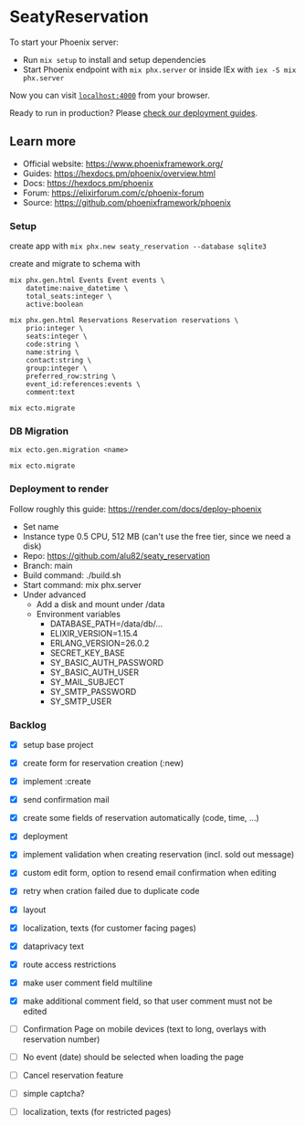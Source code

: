 # SeatyReservation

To start your Phoenix server:

  * Run `mix setup` to install and setup dependencies
  * Start Phoenix endpoint with `mix phx.server` or inside IEx with `iex -S mix phx.server`

Now you can visit [`localhost:4000`](http://localhost:4000) from your browser.

Ready to run in production? Please [check our deployment guides](https://hexdocs.pm/phoenix/deployment.html).

## Learn more

  * Official website: https://www.phoenixframework.org/
  * Guides: https://hexdocs.pm/phoenix/overview.html
  * Docs: https://hexdocs.pm/phoenix
  * Forum: https://elixirforum.com/c/phoenix-forum
  * Source: https://github.com/phoenixframework/phoenix


### Setup
create app with ```mix phx.new seaty_reservation --database sqlite3```

create and migrate to schema with
```
mix phx.gen.html Events Event events \
    datetime:naive_datetime \
    total_seats:integer \
    active:boolean

mix phx.gen.html Reservations Reservation reservations \
    prio:integer \
    seats:integer \
    code:string \
    name:string \
    contact:string \
    group:integer \
    preferred_row:string \
    event_id:references:events \
    comment:text

mix ecto.migrate
```

### DB Migration
```
mix ecto.gen.migration <name>

mix ecto.migrate
```

### Deployment to render
Follow roughly this guide: https://render.com/docs/deploy-phoenix
- Set name
- Instance type 0.5 CPU, 512 MB (can't use the free tier, since we need a disk)
- Repo: https://github.com/alu82/seaty_reservation
- Branch: main
- Build command: ./build.sh
- Start command: mix phx.server
- Under advanced
  - Add a disk and mount under /data
  - Environment variables
    - DATABASE_PATH=/data/db/...
    - ELIXIR_VERSION=1.15.4
    - ERLANG_VERSION=26.0.2
    - SECRET_KEY_BASE
    - SY_BASIC_AUTH_PASSWORD
    - SY_BASIC_AUTH_USER
    - SY_MAIL_SUBJECT
    - SY_SMTP_PASSWORD
    - SY_SMTP_USER

### Backlog
- [x] setup base project
- [x] create form for reservation creation (:new)
- [x] implement :create
- [x] send confirmation mail
- [x] create some fields of reservation automatically (code, time, ...)
- [x] deployment
- [x] implement validation when creating reservation (incl. sold out message)
- [x] custom edit form, option to resend email confirmation when editing
- [x] retry when cration failed due to duplicate code
- [x] layout
- [x] localization, texts (for customer facing pages)
- [x] dataprivacy text
- [x] route access restrictions
- [x] make user comment field multiline
- [x] make additional comment field, so that user comment must not be edited
- [ ] Confirmation Page on mobile devices (text to long, overlays with reservation number)
- [ ] No event (date) should be selected when loading the page
- [ ] Cancel reservation feature
- [ ] simple captcha?
- [ ] localization, texts (for restricted pages)
 